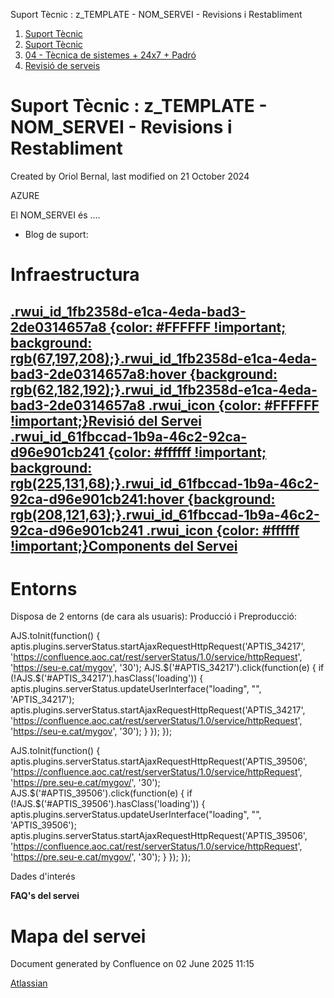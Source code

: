 Suport Tècnic : z\_TEMPLATE - NOM\_SERVEI - Revisions i Restabliment  

1.  [Suport Tècnic](index.html)
2.  [Suport Tècnic](13893782.html)
3.  [04 - Tècnica de sistemes + 24x7 + Padró](26313202.html)
4.  [Revisió de serveis](36340340.html)

Suport Tècnic : z\_TEMPLATE - NOM\_SERVEI - Revisions i Restabliment
====================================================================

Created by Oriol Bernal, last modified on 21 October 2024

AZURE

El NOM\_SERVEI és ....

*   Blog de suport: [](https://www.aoc.cat/2020/1000276271/mygov-disponible-15-octubre/)

Infraestructura
===============

[.rwui\_id\_1fb2358d-e1ca-4eda-bad3-2de0314657a8 {color: #FFFFFF !important; background: rgb(67,197,208);}.rwui\_id\_1fb2358d-e1ca-4eda-bad3-2de0314657a8:hover {background: rgb(62,182,192);}.rwui\_id\_1fb2358d-e1ca-4eda-bad3-2de0314657a8 .rwui\_icon {color: #FFFFFF !important;}Revisió del Servei](https://confluence.aoc.cat/pages/viewpage.action?pageId=41519461 "Revisió del Servei") [.rwui\_id\_61fbccad-1b9a-46c2-92ca-d96e901cb241 {color: #ffffff !important; background: rgb(225,131,68);}.rwui\_id\_61fbccad-1b9a-46c2-92ca-d96e901cb241:hover {background: rgb(208,121,63);}.rwui\_id\_61fbccad-1b9a-46c2-92ca-d96e901cb241 .rwui\_icon {color: #ffffff !important;}Components del Servei](http://192.168.166.136:8080/ServeisIntegracio/mapaServeis "Components del Servei")
------------------------------------------------------------------------------------------------------------------------------------------------------------------------------------------------------------------------------------------------------------------------------------------------------------------------------------------------------------------------------------------------------------------------------------------------------------------------------------------------------------------------------------------------------------------------------------------------------------------------------------------------------------------------------------------------------------------------------------------------------------------------------------------------

Entorns
=======

Disposa de 2 entorns (de cara als usuaris): Producció i Preproducció:

AJS.toInit(function() { aptis.plugins.serverStatus.startAjaxRequestHttpRequest('APTIS\_34217', 'https://confluence.aoc.cat/rest/serverStatus/1.0/service/httpRequest', 'https://seu-e.cat/mygov', '30'); AJS.$('#APTIS\_34217').click(function(e) { if (!AJS.$('#APTIS\_34217').hasClass('loading')) { aptis.plugins.serverStatus.updateUserInterface("loading", "", 'APTIS\_34217'); aptis.plugins.serverStatus.startAjaxRequestHttpRequest('APTIS\_34217', 'https://confluence.aoc.cat/rest/serverStatus/1.0/service/httpRequest', 'https://seu-e.cat/mygov', '30'); } }); });

AJS.toInit(function() { aptis.plugins.serverStatus.startAjaxRequestHttpRequest('APTIS\_39506', 'https://confluence.aoc.cat/rest/serverStatus/1.0/service/httpRequest', 'https://pre.seu-e.cat/mygov/', '30'); AJS.$('#APTIS\_39506').click(function(e) { if (!AJS.$('#APTIS\_39506').hasClass('loading')) { aptis.plugins.serverStatus.updateUserInterface("loading", "", 'APTIS\_39506'); aptis.plugins.serverStatus.startAjaxRequestHttpRequest('APTIS\_39506', 'https://confluence.aoc.cat/rest/serverStatus/1.0/service/httpRequest', 'https://pre.seu-e.cat/mygov/', '30'); } }); });

Dades d'interés

**FAQ's del servei**

   

             

  

Mapa del servei
===============

Document generated by Confluence on 02 June 2025 11:15

[Atlassian](http://www.atlassian.com/)